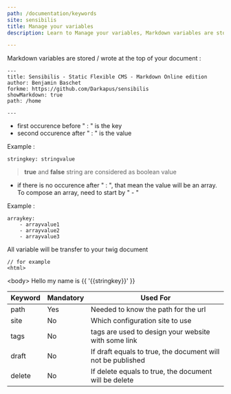 ```yaml
---
path: /documentation/keywords
site: sensibilis
title: Manage your variables
description: Learn to Manage your variables, Markdown variables are stored / wrote at the top of your document

---
```


Markdown variables are stored / wrote at the top of your document :

	---
	title: Sensibilis - Static Flexible CMS - Markdown Online edition
	author: Benjamin Baschet
	forkme: https://github.com/Darkapus/sensibilis
	showMarkdown: true
	path: /home

	---


- first occurence before " : " is the key
- second occurence after " : " is the value

Example :

	stringkey: stringvalue


> **true** and **false** string are considered as boolean value

- if there is no occurence after " : ", that mean the value will be an array. To compose an array, need to start by " - "

Example :

	arraykey:
		- arrayvalue1
		- arrayvalue2
		- arrayvalue3


All variable will be transfer to your twig document

	// for example
	<html>
<body&gt;
	Hello my name is {{ '{{stringkey}}' }}
	</body>
	</html>


| Keyword | Mandatory | Used For |
| -------- | -------- | -------- |
| path     | Yes      | Needed to know the path for the url     |
| site      | No        | Which configuration site to use  |
| tags     | No       | tags are used to design your website with some link  |
| draft     | No       | If draft equals to true, the document will not be published  |
| delete  | No       | If delete equals to true, the document will be delete  |

<script>
$(document).ready(function(){$('table').addClass('table');})
</script>
